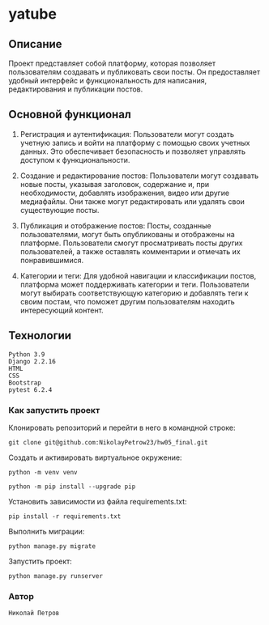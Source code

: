 # yatube

## Описание
Проект представляет собой платформу, которая позволяет пользователям создавать и публиковать свои посты. 
Он предоставляет удобный интерфейс и функциональность для написания, редактирования и публикации постов.

## Основной функционал
1. Регистрация и аутентификация: Пользователи могут создать учетную запись и войти на платформу с помощью своих учетных
данных. Это обеспечивает безопасность и позволяет управлять доступом к функциональности.

2. Создание и редактирование постов: Пользователи могут создавать новые посты, указывая заголовок, содержание и, при 
необходимости, добавлять изображения, видео или другие медиафайлы. Они также могут редактировать или удалять свои 
существующие посты.

3. Публикация и отображение постов: Посты, созданные пользователями, могут быть опубликованы и отображены
на платформе. Пользователи смогут просматривать посты других пользователей, а также оставлять комментарии и отмечать 
их понравившимися.

4. Категории и теги: Для удобной навигации и классификации постов, платформа может поддерживать категории и теги. 
Пользователи могут выбирать соответствующую категорию и добавлять теги к своим постам, что поможет другим 
пользователям находить интересующий контент.

## Технологии

```
Python 3.9
Django 2.2.16
HTML
CSS
Bootstrap
pytest 6.2.4
```

### Как запустить проект

Клонировать репозиторий и перейти в него в командной строке:

```
git clone git@github.com:NikolayPetrow23/hw05_final.git
```

Cоздать и активировать виртуальное окружение:

```
python -m venv venv

python -m pip install --upgrade pip
```

Установить зависимости из файла requirements.txt:

```
pip install -r requirements.txt
```

Выполнить миграции:

```
python manage.py migrate
```

Запустить проект:

```
python manage.py runserver
```

### Автор

```
Николай Петров
```


